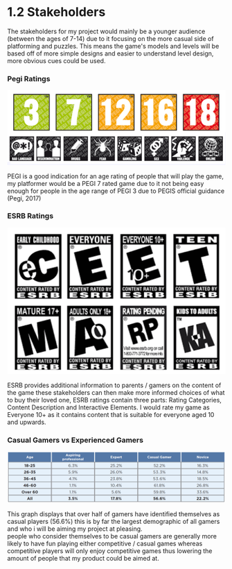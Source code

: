 # 1.2 Stakeholders

The stakeholders for my project would mainly be a younger audience (between the ages of 7-14) due to it focusing on the more casual side of platforming and puzzles. This means the game's models and levels will be based off of more simple designs and easier to understand level design, more obvious cues could be used.

### Pegi Ratings

![(Pegi, 2017)](<../.gitbook/assets/image (4) (1).png>)

PEGI is a good indication for an age rating of people that will play the game, my platformer would be a PEGI 7 rated game due to it not being easy enough for people in the age range of PEGI 3 due to PEGIS official guidance (Pegi, 2017)&#x20;

### ESRB Ratings

![](<../.gitbook/assets/image (2).png>)

ESRB provides additional information to parents / gamers on the content of the game these stakeholders can then make more informed choices of what to buy their loved one, ESRB ratings contain three parts: Rating Categories, Content Description and Interactive Elements. I would rate my game as Everyone 10+ as it contains content that is suitable for everyone aged 10 and upwards.

### Casual Gamers vs Experienced Gamers

![(Limelight Network, 2019)](<../.gitbook/assets/image (1) (1).png>)

This graph displays that over half of gamers have identified themselves as casual players (56.6%) this is by far the largest demographic of all gamers and who i will be aiming my project at pleasing.\
people who consider themselves to be casual gamers are generally more likely to have fun playing either competitive / casual games whereas competitive players will only enjoy competitive games thus lowering the amount of people that my product could be aimed at.
